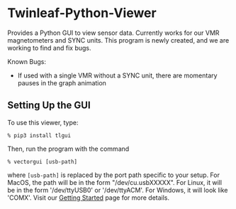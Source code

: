 # Twinleaf-Python-Viewer

Provides a Python GUI to view sensor data.  Currently works for our VMR magnetometers and SYNC units.  This program is newly created, and we are working to find and fix bugs.

Known Bugs:
- If used with a single VMR without a SYNC unit, there are momentary pauses in the graph animation

## Setting Up the GUI

To use this viewer, type:

    % pip3 install tlgui
    
Then, run the program with the command

    % vectorgui [usb-path]
    
where `[usb-path]` is replaced by the port path specific to your setup.  For MacOS, the path will be in the form "/dev/cu.usbXXXXX".  For Linux, it will be in the form '/dev/ttyUSB0' or '/dev/ttyACM'.  For Windows, it will look like 'COMX'.  Visit our [Getting Started](https://twinleaf.com/start/) page for more details.

